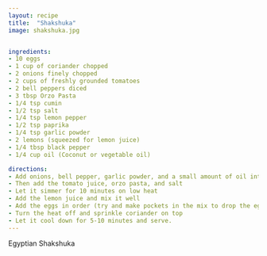 ```yaml
---
layout: recipe
title:  "Shakshuka"
image: shakshuka.jpg


ingredients:
- 10 eggs
- 1 cup of coriander chopped
- 2 onions finely chopped
- 2 cups of freshly grounded tomatoes
- 2 bell peppers diced
- 3 tbsp Orzo Pasta
- 1/4 tsp cumin
- 1/2 tsp salt
- 1/4 tsp lemon pepper
- 1/2 tsp paprika
- 1/4 tsp garlic powder
- 2 lemons (squeezed for lemon juice)
- 1/4 tbsp black pepper
- 1/4 cup oil (Coconut or vegetable oil)

directions:
- Add onions, bell pepper, garlic powder, and a small amount of oil into a large frying pan until the onions turn a soft golden brown
- Then add the tomato juice, orzo pasta, and salt 
- Let it simmer for 10 minutes on low heat 
- Add the lemon juice and mix it well
- Add the eggs in order (try and make pockets in the mix to drop the eggs in). Cover and let it sit on low heat for 5 minutes until the eggs are cooked. 
- Turn the heat off and sprinkle coriander on top 
- Let it cool down for 5-10 minutes and serve.
---
```


Egyptian Shakshuka
